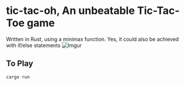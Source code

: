 # tic-tac-oh, An unbeatable Tic-Tac-Toe game
Written in Rust, using a minimax function. 
Yes, it could also be achieved with if/else statements 
![Imgur](https://i.imgur.com/Gu2pFKZ.png)
## To Play
```
cargo run
```
